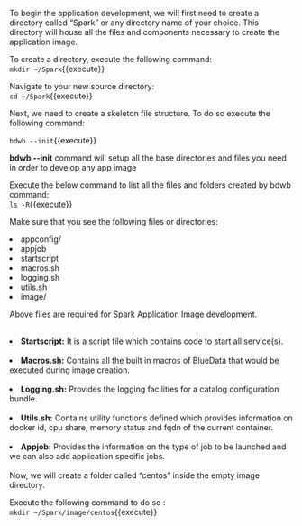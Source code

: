 To begin the application development, we will first need to create a directory called “Spark” or any directory name of your choice. This directory will house all the files and components necessary to create the application image. 

To create a directory, execute the following command:<br>
`mkdir ~/Spark`{{execute}}<br>

Navigate to your new source directory:<br>
`cd ~/Spark`{{execute}}<br>

Next, we need to create a skeleton file structure. To do so execute the following command:

`bdwb --init`{{execute}}

 <b>bdwb --init</b> command will setup all the base directories and files you need in order to develop any app image

 Execute the below command to list all the files and folders created by bdwb command:<br>
`ls -R`{{execute}}

Make sure that you see the following files or directories:
<li>appconfig/</li>
<li>appjob</li>
<li>startscript</li> 
<li>macros.sh</li>
<li>logging.sh</li>    
<li>utils.sh</li>
<li>image/</li>

Above files are required for Spark Application Image development.<br>
<br>
<b><li>Startscript:</b> It is a script file which contains code to start all service(s). 
<br>
<br><b><li>Macros.sh:</b> Contains all the built in macros of BlueData that would be executed during image creation.
<br>
<br><b><li>Logging.sh:</b> Provides the logging facilities for a catalog configuration bundle. 
<br>
<br><b><li>Utils.sh:</b> Contains utility functions defined which provides information on docker id, cpu share, memory status and fqdn of the current container.<br>
<br><b><li>Appjob:</b> Provides the information on the type of job to be launched and we can also add application specific jobs.<br>
<br>Now, we will create a folder called “centos” inside the empty image directory. 

Execute the following command to do so :
<br>`mkdir ~/Spark/image/centos`{{execute}}
